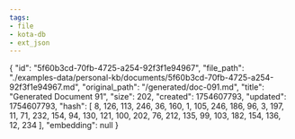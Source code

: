 ```yaml
---
tags:
- file
- kota-db
- ext_json
---
```

{
  "id": "5f60b3cd-70fb-4725-a254-92f3f1e94967",
  "file_path": "./examples-data/personal-kb/documents/5f60b3cd-70fb-4725-a254-92f3f1e94967.md",
  "original_path": "/generated/doc-091.md",
  "title": "Generated Document 91",
  "size": 202,
  "created": 1754607793,
  "updated": 1754607793,
  "hash": [
    8,
    126,
    113,
    246,
    36,
    160,
    1,
    105,
    246,
    186,
    96,
    3,
    197,
    11,
    71,
    232,
    154,
    94,
    130,
    121,
    100,
    202,
    76,
    212,
    135,
    99,
    103,
    182,
    154,
    136,
    12,
    234
  ],
  "embedding": null
}